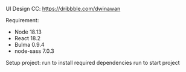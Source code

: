 UI Design CC: https://dribbble.com/dwinawan

Requirement:
- Node 18.13
- React 18.2
- Bulma 0.9.4
- node-sass 7.0.3

Setup project: 
run <npm install> to install required dependencies
run <npm start> to start project 
